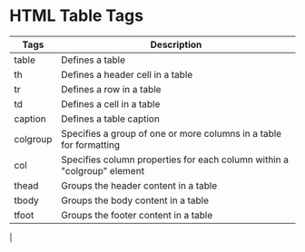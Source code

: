 # HTML Table Tags



| Tags | Description                                                                                                                                                    |
|----------|-------------------------------------------------------------------------------|
| table | Defines a table                                        |
| th  | Defines a header cell in a table                                       |
| tr   | Defines a row in a table                                                     |
| td  | Defines a cell in a table                 |
| caption | Defines a table caption |
| colgroup | Specifies a group of one or more columns in a table for formatting       |
| col | Specifies column properties for each column within a "colgroup" element                                    |
| thead    | Groups the header content in a table                           |
| tbody | Groups the body content in a table                                   |
| tfoot | Groups the footer content in a table                                  |
|